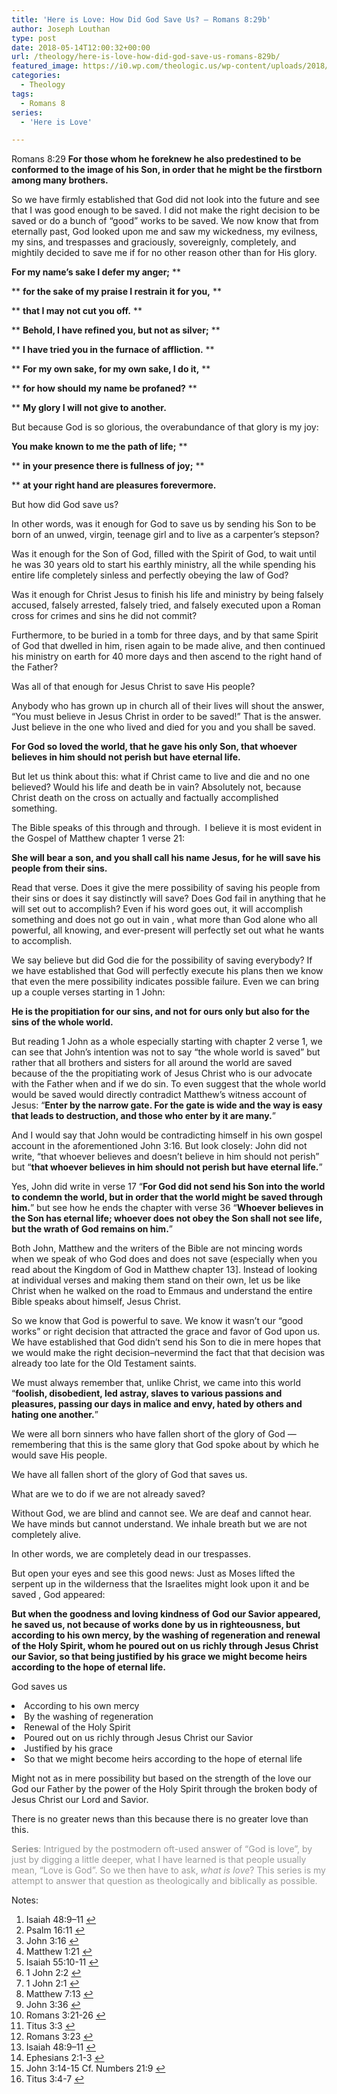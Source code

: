 ```yaml
---
title: 'Here is Love: How Did God Save Us? – Romans 8:29b'
author: Joseph Louthan
type: post
date: 2018-05-14T12:00:32+00:00
url: /theology/here-is-love-how-did-god-save-us-romans-829b/
featured_image: https://i0.wp.com/theologic.us/wp-content/uploads/2018/05/brazen-serpent-e1450126518962.jpg?resize=451%2C337
categories:
  - Theology
tags:
  - Romans 8
series:
  - 'Here is Love'

---
```

<span style="font-weight: 400;">Romans 8:29</span> **For those whom he foreknew he also predestined to be conformed to the image of his Son, in order that he might be the firstborn among many brothers.** 

<span style="font-weight: 400;">So we have firmly established that God did not look into the future and see that I was good enough to be saved. I did not make the right decision to be saved or do a bunch of “good” works to be saved. We now know that from eternally past, God looked upon me and saw my wickedness, my evilness, my sins, and trespasses and graciously, sovereignly, completely, and mightily decided to save me if for no other reason other than for His glory.</span>

**For my name’s sake I defer my anger;** **
  
** **for the sake of my praise I restrain it for you,** **
  
** **that I may not cut you off.** **
  
** **Behold, I have refined you, but not as silver;** **
  
** **I have tried you in the furnace of affliction.** **
  
** **For my own sake, for my own sake, I do it,** **
  
** **for how should my name be profaned?** **
  
** **My glory I will not give to another.** <span style="font-weight: 400;"><a class="simple-footnote" title="Isaiah 48:9–11" id="return-note-3318-1" href="#note-3318-1"></a></span>

<span style="font-weight: 400;">But because God is so glorious, the overabundance of that glory is my joy:</span>

**You make known to me the path of life;** **
  
** **in your presence there is fullness of joy;** **
  
** **at your right hand are pleasures forevermore.** <span style="font-weight: 400;"><a class="simple-footnote" title="Psalm 16:11" id="return-note-3318-2" href="#note-3318-2"></a></span>

But how did God save us?

In other words, was it enough for God to save us by sending his Son to be born of an unwed, virgin, teenage girl and to live as a carpenter&#8217;s stepson?

Was it enough for the Son of God, filled with the Spirit of God, to wait until he was 30 years old to start his earthly ministry, all the while spending his entire life completely sinless and perfectly obeying the law of God?

Was it enough for Christ Jesus to finish his life and ministry by being<span style="font-weight: 400; color: #ff6600;"> </span><span style="font-weight: 400;">falsely accused, falsely arrested, falsely tried, and falsely executed upon a Roman cross for crimes and sins he did not commit? </span>

<span style="font-weight: 400;">Furthermore, to be buried in a tomb for three days, and by that same Spirit of God that dwelled in him, risen again to be made alive, and then continued his ministry on earth for 40 more days and then ascend to the right hand of the Father?</span>

Was all of that enough for Jesus Christ to save His people?

<span style="font-weight: 400;">Anybody who has grown up in church all of their lives will shout the answer, “You must believe in Jesus Christ in order to be saved!” That is the answer. Just believe in the one who lived and died for you and you shall be saved.</span>

**For God so loved the world, that he gave his only Son, that whoever believes in him should not perish but have eternal life.** <span style="font-weight: 400;"><a class="simple-footnote" title="John 3:16" id="return-note-3318-3" href="#note-3318-3"></a></span>

<span style="font-weight: 400;">But let us think about this: what if Christ came to live and die and no one believed? Would his life and death be in vain? Absolutely not, because Christ death on the cross on actually and factually accomplished something.</span>

<span style="font-weight: 400;">The Bible speaks of this through and through.  I believe it is most evident in the Gospel of Matthew chapter 1 verse 21:</span>

**She will bear a son, and you shall call his name Jesus, for he will save his people from their sins.** <span style="font-weight: 400;"><a class="simple-footnote" title="Matthew 1:21" id="return-note-3318-4" href="#note-3318-4"></a></span>

<span style="font-weight: 400;">Read that verse. Does it give the mere possibility of saving his people from their sins or does it say distinctly will save? Does God fail in anything that he will set out to accomplish? Even if his word goes out, it will accomplish something and does not go out in vain <a class="simple-footnote" title="Isaiah 55:10-11" id="return-note-3318-5" href="#note-3318-5"></a>, what more than God alone who all powerful, all knowing, and ever-present will perfectly set out what he wants to accomplish.</span>

<span style="font-weight: 400;">We say believe but did God die for the possibility of saving everybody? If we have established that God will perfectly execute his plans then we know that even the mere possibility indicates possible failure. Even we can bring up a couple verses starting in 1 John:</span>

**He is the propitiation for our sins, and not for ours only but also for the sins of the whole world.** <span style="font-weight: 400;"><a class="simple-footnote" title="1 John 2:2" id="return-note-3318-6" href="#note-3318-6"></a></span>

<span style="font-weight: 400;">But reading 1 John as a whole especially starting with chapter 2 verse 1, we can see that John&#8217;s intention was not to say “the whole world is saved” but rather that all brothers and sisters for all around the world are saved because of the the propitiating work of Jesus Christ who is our advocate with the Father when and if we do sin. <a class="simple-footnote" title="1 John 2:1" id="return-note-3318-7" href="#note-3318-7"></a> To even suggest that the whole world would be saved would directly contradict Matthew’s witness account of Jesus: “</span>**Enter by the narrow gate. For the gate is wide and the way is easy that leads to destruction, and those who enter by it are many.**<span style="font-weight: 400;">” <a class="simple-footnote" title="Matthew 7:13" id="return-note-3318-8" href="#note-3318-8"></a></span>

<span style="font-weight: 400;">And I would say that John would be contradicting himself in his own gospel account in the aforementioned John 3:16. But l</span><span style="font-weight: 400;">ook closely: John did not write, “that whoever believes and doesn’t believe in him should not perish” but “</span>**that whoever believes in him should not perish but have eternal life.**<span style="font-weight: 400;">”</span>

<span style="font-weight: 400;">Yes, John did write in verse 17 “</span>**For God did not send his Son into the world to condemn the world, but in order that the world might be saved through him.**<span style="font-weight: 400;">” but see how he ends the chapter with verse 36 “</span>**Whoever believes in the Son has eternal life; whoever does not obey the Son shall not see life, but the wrath of God remains on him.**<span style="font-weight: 400;">” <a class="simple-footnote" title="John 3:36" id="return-note-3318-9" href="#note-3318-9"></a></span>

<span style="font-weight: 400;">Both John, Matthew and the writers of the Bible are not mincing words when we speak of who God does and does not save (especially when you read about the Kingdom of God in Matthew chapter 13]. Instead of looking at individual verses and making them stand on their own, let us be like Christ when he walked on the road to Emmaus and understand the entire Bible speaks about himself, Jesus Christ.</span>

<span style="font-weight: 400;">So we know that God is powerful to save. We know it wasn’t our “good works” or right decision that attracted the grace and favor of God upon us. We have established that God didn’t send his Son to die in mere hopes that we would make the right decision&#8211;nevermind the fact that that decision was already too late for the Old Testament saints. <a class="simple-footnote" title="Romans 3:21-26" id="return-note-3318-10" href="#note-3318-10"></a></span>

<span style="font-weight: 400;">We must always remember that, unlike Christ, we came into this world “<strong>foolish, disobedient, led astray, slaves to various passions and pleasures, passing our days in malice and envy, hated by others and hating one another.</strong>” <a class="simple-footnote" title="Titus 3:3" id="return-note-3318-11" href="#note-3318-11"></a></span>

<span style="font-weight: 400;">We were all born sinners who have fallen short of the glory of God <a class="simple-footnote" title="Romans 3:23" id="return-note-3318-12" href="#note-3318-12"></a>&#8212; remembering that this is the same glory that God spoke about by which he would save His people. <a class="simple-footnote" title="Isaiah 48:9–11" id="return-note-3318-13" href="#note-3318-13"></a></span>

<span style="font-weight: 400;">We have all fallen short of the glory of God that saves us.</span>

<span style="font-weight: 400;">What are we to do if we are not already saved?</span>

<span style="font-weight: 400;">Without God, we are blind and cannot see. We are deaf and cannot hear. We have minds but cannot understand. We inhale breath but we are not completely alive.</span>

<span style="font-weight: 400;">In other words, we are completely dead in our trespasses. <a class="simple-footnote" title="Ephesians 2:1-3" id="return-note-3318-14" href="#note-3318-14"></a></span>

<span style="font-weight: 400;">But open your eyes and see this good news: </span><span style="font-weight: 400;">Just as Moses lifted the serpent up in the wilderness that the Israelites might look upon it and be saved <a class="simple-footnote" title="John 3:14-15 Cf. Numbers 21:9" id="return-note-3318-15" href="#note-3318-15"></a>, God appeared:</span>

**But when the goodness and loving kindness of God our Savior appeared, he saved us, not because of works done by us in righteousness, but according to his own mercy, by the washing of regeneration and renewal of the Holy Spirit, whom he poured out on us richly through Jesus Christ our Savior, so that being justified by his grace we might become heirs according to the hope of eternal life.** <span style="font-weight: 400;"><a class="simple-footnote" title="Titus 3:4-7" id="return-note-3318-16" href="#note-3318-16"></a></span>

<span style="font-weight: 400;">God saves us</span>

<li style="font-weight: 400;">
  <span style="font-weight: 400;">According to his own mercy</span>
</li>
<li style="font-weight: 400;">
  <span style="font-weight: 400;">By the washing of regeneration</span>
</li>
<li style="font-weight: 400;">
  <span style="font-weight: 400;">Renewal of the Holy Spirit</span>
</li>
<li style="font-weight: 400;">
  <span style="font-weight: 400;">Poured out on us richly through Jesus Christ our Savior</span>
</li>
<li style="font-weight: 400;">
  <span style="font-weight: 400;">Justified by his grace</span>
</li>
<li style="font-weight: 400;">
  <span style="font-weight: 400;">So that we might become heirs according to the hope of eternal life</span>
</li>

<span style="font-weight: 400;">Might not as in mere possibility but based on the strength of the love our God our Father by the power of the Holy Spirit through the broken body of Jesus Christ our Lord and Savior.</span>

<span style="font-weight: 400;">There is no greater news than this because there is no greater love than this.</span>

<span style="color: #999999;"><b>Series</b><span style="font-weight: 400;">: Intrigued by the postmodern oft-used answer of “God is love”, by just by digging a little deeper, what I have learned is that people usually mean, “Love is God”. So we then have to ask, </span><i><span style="font-weight: 400;">what is love</span></i><span style="font-weight: 400;">? This series is my attempt to answer that question as theologically and biblically as possible.</span></span>

<div class="simple-footnotes">
  <p class="notes">
    Notes:
  </p>
  
  <ol>
    <li id="note-3318-1">
      Isaiah 48:9–11 <a href="#return-note-3318-1">&#8617;</a>
    </li>
    <li id="note-3318-2">
      Psalm 16:11 <a href="#return-note-3318-2">&#8617;</a>
    </li>
    <li id="note-3318-3">
      John 3:16 <a href="#return-note-3318-3">&#8617;</a>
    </li>
    <li id="note-3318-4">
      Matthew 1:21 <a href="#return-note-3318-4">&#8617;</a>
    </li>
    <li id="note-3318-5">
      Isaiah 55:10-11 <a href="#return-note-3318-5">&#8617;</a>
    </li>
    <li id="note-3318-6">
      1 John 2:2 <a href="#return-note-3318-6">&#8617;</a>
    </li>
    <li id="note-3318-7">
      1 John 2:1 <a href="#return-note-3318-7">&#8617;</a>
    </li>
    <li id="note-3318-8">
      Matthew 7:13 <a href="#return-note-3318-8">&#8617;</a>
    </li>
    <li id="note-3318-9">
      John 3:36 <a href="#return-note-3318-9">&#8617;</a>
    </li>
    <li id="note-3318-10">
      Romans 3:21-26 <a href="#return-note-3318-10">&#8617;</a>
    </li>
    <li id="note-3318-11">
      Titus 3:3 <a href="#return-note-3318-11">&#8617;</a>
    </li>
    <li id="note-3318-12">
      Romans 3:23 <a href="#return-note-3318-12">&#8617;</a>
    </li>
    <li id="note-3318-13">
      Isaiah 48:9–11 <a href="#return-note-3318-13">&#8617;</a>
    </li>
    <li id="note-3318-14">
      Ephesians 2:1-3 <a href="#return-note-3318-14">&#8617;</a>
    </li>
    <li id="note-3318-15">
      John 3:14-15 Cf. Numbers 21:9 <a href="#return-note-3318-15">&#8617;</a>
    </li>
    <li id="note-3318-16">
      Titus 3:4-7 <a href="#return-note-3318-16">&#8617;</a>
    </li>
  </ol>
</div>